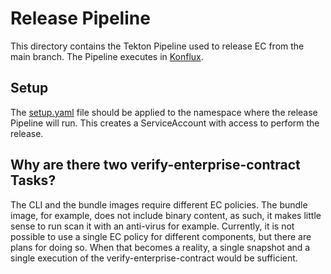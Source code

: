 # Release Pipeline

This directory contains the Tekton Pipeline used to release EC from the main branch. The Pipeline
executes in [Konflux](https://konflux-ci.dev/).

## Setup

The [setup.yaml](setup.yaml) file should be applied to the namespace where the release Pipeline
will run. This creates a ServiceAccount with access to perform the release.

## Why are there two verify-enterprise-contract Tasks?

The CLI and the bundle images require different EC policies. The bundle image, for example, does not
include binary content, as such, it makes little sense to run scan it with an anti-virus for example.
Currently, it is not possible to use a single EC policy for different components, but there are plans
for doing so. When that becomes a reality, a single snapshot and a single execution of the
verify-enterprise-contract would be sufficient.
